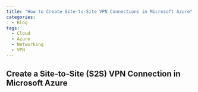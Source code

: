 ```yaml
---
title: "How to Create Site-to-Site VPN Connections in Microsoft Azure"
categories:
  - Blog
tags:
  - Cloud
  - Azure
  - Networking
  - VPN
---
```




## Create a Site-to-Site (S2S) VPN Connection in Microsoft Azure